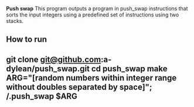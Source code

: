 **Push swap**
This program outputs a program in push_swap instructions that sorts the input integers using a predefined set of instructions using two stacks.

**How to run**
---
git clone git@github.com:a-dylean/push_swap.git
cd push_swap
make
ARG="[random numbers within integer range without doubles separated by space]"; /.push_swap $ARG 
---